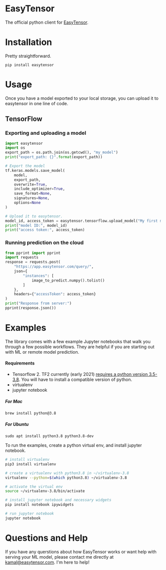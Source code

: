 # EasyTensor

The official python client for [EasyTensor](https://easytensor.com).

# Installation

Pretty straightforward.

```shell
pip install easytensor
```

# Usage

Once you have a model exported to your local storage, you can upload it to easytensor in one line of code.

## TensorFlow

### Exporting and uploading a model

```python
import easytensor
import os
export_path = os.path.join(os.getcwd(), "my_model")
print("export_path: {}".format(export_path))

# Export the model
tf.keras.models.save_model(
    model,
    export_path,
    overwrite=True,
    include_optimizer=True,
    save_format=None,
    signatures=None,
    options=None
)

# Upload it to easytensor.
model_id, access_token = easytensor.tensorflow.upload_model("My first model", export_path)
print("model ID:", model_id)
print("access token:", access_token)
```

### Running prediction on the cloud

```python
from pprint import pprint
import requests
response = requests.post(
    "https://app.easytensor.com/query/",
    json={
        "instances": [
            image_to_predict.numpy().tolist()
        ]
    },
    headers={"accessToken": access_token}
)
print("Response from server:")
pprint(response.json())
```

# Examples

The library comes with a few example Jupyter notebooks that walk you through a few possible workflows. They are helpful if you are starting out with ML or remote model prediction.

#### Requirements

- Tensorflow 2. TF2 currently (early 2021) [requires a python version 3.5-3.8](https://www.tensorflow.org/install). You will have to install a compatible version of python.
- virtualenv
- jupyter notebook

##### For Mac

```
brew install python@3.8
```

##### For Ubuntu

```
sudo apt install python3.8 python3.8-dev
```

To run the examples, create a python virtual env, and install jupyter notebook.

```bash
# install virtualenv
pip3 install virtualenv

# create a virtualenv with python3.8 in ~/virtualenv-3.8
virtualenv --python=$(which python3.8) ~/virtualenv-3.8

# activate the virtual env
source ~/virtualenv-3.8/bin/activate

# install jupyter notebook and necessary widgets
pip install notebook ipywidgets

# run jupyter notebook
jupyter notebook
```

# Questions and Help

If you have any querstions about how EasyTensor works or want help with serving your ML model, please contact me directly at [kamal@easytensor.com](mailto:kamal@easytensor.com). I'm here to help!
